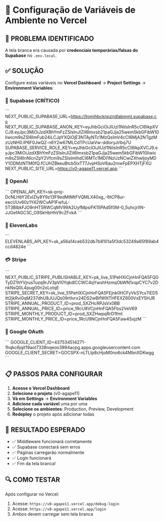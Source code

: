# 🔧 Configuração de Variáveis de Ambiente no Vercel

## 🚨 PROBLEMA IDENTIFICADO
A tela branca era causada por **credenciais temporárias/falsas do Supabase** no `.env.local`.

## ✅ SOLUÇÃO
Configure estas variáveis no **Vercel Dashboard** → **Project Settings** → **Environment Variables**:

### 🔐 Supabase (CRÍTICO)
\`\`\`
NEXT_PUBLIC_SUPABASE_URL=https://llomihbcknpzndlabmmt.supabase.co
NEXT_PUBLIC_SUPABASE_ANON_KEY=eyJhbGciOiJIUzI1NiIsInR5cCI6IkpXVCJ9.eyJpc3MiOiJzdXBhYmFzZSIsInJlZiI6Imxsb21paGJja25wem5kbGFibW10Iiwicm9sZSI6ImFub24iLCJpYXQiOjE3NTAyNTc1MzQsImV4cCI6MjA2NTgzMzUzNH0.lP6F0JwQZ-n6Y2w67MLCdTPcUaiVw-ddloryJrlbq7U
SUPABASE_SERVICE_ROLE_KEY=eyJhbGciOiJIUzI1NiIsInR5cCI6IkpXVCJ9.eyJpc3MiOiJzdXBhYmFzZSIsInJlZiI6Imxsb21paGJja25wem5kbGFibW10Iiwicm9sZSI6InNlcnZpY2Vfcm9sZSIsImlhdCI6MTc1MDI1NzUzNCwiZXhwIjoyMDY1ODMzNTM0fQ.fCUHZBkeuBtcb5IxTT7JvpHSoV6au2mwFpEPXHTjFXU
NEXT_PUBLIC_SITE_URL=https://v0-agape11.vercel.app
\`\`\`

### 🤖 OpenAI
\`\`\`
OPENAI_API_KEY=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
\`\`\`

### 🎵 ElevenLabs
\`\`\`
ELEVENLABS_API_KEY=sk_a56a14ceb532db7b8101a5f3dc53249a65f89ab4ccd4824e
\`\`\`

### 💳 Stripe
\`\`\`
NEXT_PUBLIC_STRIPE_PUBLISHABLE_KEY=pk_live_51PeHXiCjnHnFQA5FQGTyDZ1hYVjrusTuzq9rJV3pVl0YqkdICCWC4qYwshHzmqObWN1xspCYC7v2DnkNsQ0L4pug00n2oLotqE
STRIPE_SECRET_KEY=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
STRIPE_ANNUAL_PRODUCT_ID=prod_SXZHcRPJsVx0BB
STRIPE_ANNUAL_PRICE_ID=price_1RcU8VCjnHnFQA5Fbs2VeV69
STRIPE_MONTHLY_PRODUCT_ID=prod_SXZHwpqRrD1fmt
STRIPE_MONTHLY_PRICE_ID=price_1RcU9NCjnHnFQA5Faw4SxjzM
\`\`\`

### 🔐 Google OAuth
\`\`\`
GOOGLE_CLIENT_ID=437534514271-1hqkc6jqit19aot7338nqeoo3994acpg.apps.googleusercontent.com
GOOGLE_CLIENT_SECRET=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
\`\`\`

## 📋 PASSOS PARA CONFIGURAR

1. **Acesse o Vercel Dashboard**
2. **Selecione o projeto** (v0-agape11)
3. **Vá em Settings** → **Environment Variables**
4. **Adicione cada variável** uma por uma
5. **Selecione os ambientes**: Production, Preview, Development
6. **Redeploy** o projeto após adicionar todas

## 🎯 RESULTADO ESPERADO
- ✅ Middleware funcionará corretamente
- ✅ Supabase conectará sem erros
- ✅ Páginas carregarão normalmente
- ✅ Login funcionará
- ✅ Fim da tela branca!

## 🔍 COMO TESTAR
Após configurar no Vercel:
1. Acesse: `https://v0-agape11.vercel.app/debug-login`
2. Acesse: `https://v0-agape11.vercel.app/login`
3. Ambos devem carregar sem tela branca

